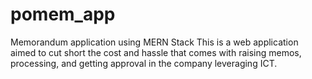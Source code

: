 # pomem_app
Memorandum application using MERN Stack
This is a web application aimed to cut short the cost and hassle that comes with raising memos, processing, and getting approval in the company leveraging ICT.
